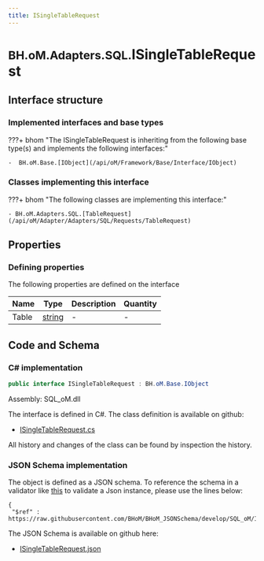 ```yaml
---
title: ISingleTableRequest
---
```


# <small>BH.oM.Adapters.SQL.</small>**ISingleTableRequest**



## Interface structure

### Implemented interfaces and base types

???+ bhom "The ISingleTableRequest is inheriting from the following base type(s) and implements the following interfaces:"

    -  BH.oM.Base.[IObject](/api/oM/Framework/Base/Interface/IObject)


### Classes implementing this interface

???+ bhom "The following classes are implementing this interface:"

    - BH.oM.Adapters.SQL.[TableRequest](/api/oM/Adapter/Adapters/SQL/Requests/TableRequest)


## Properties



### Defining properties

The following properties are defined on the interface

| Name             | Type             | Description      | Quantity         |
|------------------|------------------|------------------|------------------|
| Table | [string](https://learn.microsoft.com/en-us/dotnet/api/System.String?view=netstandard-2.0) | - | - |


## Code and Schema

### C# implementation

``` C# title="C#"
public interface ISingleTableRequest : BH.oM.Base.IObject
```

Assembly: SQL_oM.dll

The interface is defined in C#. The class definition is available on github:

- [ISingleTableRequest.cs](https://github.com/BHoM/SQL_Toolkit/blob/develop/SQL_oM/Requests\ISingleTableRequest.cs)

All history and changes of the class can be found by inspection the history.
### JSON Schema implementation

The object is defined as a JSON schema. To reference the schema in a validator like [this](https://www.jsonschemavalidator.net/) to validate a Json instance, please use the lines below:

``` { .json .copy .select } title="JSON Schema"
{
 "$ref" : https://raw.githubusercontent.com/BHoM/BHoM_JSONSchema/develop/SQL_oM/ISingleTableRequest.json}
```

The JSON Schema is available on github here:

- [ISingleTableRequest.json](https://github.com/BHoM/BHoM_JSONSchema/blob/develop/SQL_oM/ISingleTableRequest.json)
